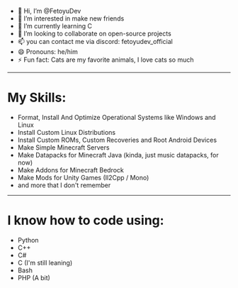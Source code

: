 - 👋 Hi, I’m @FetoyuDev
- 👀 I’m interested in make new friends
- 🌱 I’m currently learning C
- 💞️ I’m looking to collaborate on open-source projects
- 📫 you can contact me via discord: fetoyudev_official
- 😄 Pronouns: he/him
- ⚡ Fun fact: Cats are my favorite animals, I love cats so much

---

# My Skills:
- Format, Install And Optimize Operational Systems like Windows and Linux
- Install Custom Linux Distributions
- Install Custom ROMs, Custom Recoveries and Root Android Devices
- Make Simple Minecraft Servers
- Make Datapacks for Minecraft Java (kinda, just music datapacks, for now)
- Make Addons for Minecraft Bedrock
- Make Mods for Unity Games (Il2Cpp / Mono)
- and more that I don't remember

---

# I know how to code using:
- Python
- C++
- C#
- C (I'm still leaning)
- Bash
- PHP (A bit)

<!---
FetoyuDev/FetoyuDev is a ✨ special ✨ repository because its `README.md` (this file) appears on your GitHub profile.
You can click the Preview link to take a look at your changes.
--->
